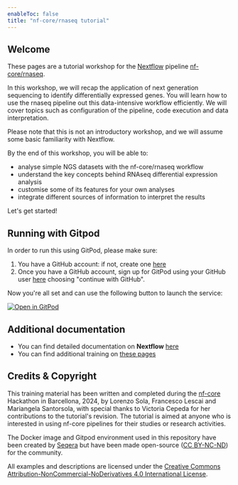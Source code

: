 ```yaml
---
enableToc: false
title: "nf-core/rnaseq tutorial"
---
```


## Welcome

These pages are a tutorial workshop for the [Nextflow](https://www.nextflow.io) pipeline [nf-core/rnaseq](https://nf-co.re/rnaseq).

In this workshop, we will recap the application of next generation sequencing to identify differentially expressed genes. You will learn how to use the rnaseq pipeline out this data-intensive workflow efficiently. We will cover topics such as configuration of the pipeline, code execution and data interpretation.

Please note that this is not an introductory workshop, and we will assume some basic familiarity with Nextflow.

By the end of this workshop, you will be able to:

- analyse simple NGS datasets with the nf-core/rnaseq workflow
- understand the key concepts behind RNAseq differential expression analysis
- customise some of its features for your own analyses
- integrate different sources of information to interpret the results

Let's get started!


## Running with Gitpod

In order to run this using GitPod, please make sure:

1. You have a GitHub account: if not, create one [here](https://github.com/signup)
2. Once you have a GitHub account, sign up for GitPod using your GitHub user [here](https://gitpod.io/login/) choosing "continue with GitHub".

Now you're all set and can use the following button to launch the service:


[![Open in GitPod](https://img.shields.io/badge/Gitpod-%20Open%20in%20Gitpod-908a85?logo=gitpod)](https://gitpod.io/#https://github.com/lescai-teaching/rnaseq-tutorial)



## Additional documentation

- You can find detailed documentation on **Nextflow** [here](https://www.nextflow.io/docs/latest/)
- You can find additional training on [these pages](https://training.nextflow.io)


## Credits & Copyright

This training material has been written and completed during the [nf-core](https://nf-co.re) Hackathon in Barcellona, 2024, by Lorenzo Sola, Francesco Lescai and Mariangela Santorsola, with special thanks to Victoria Cepeda for her contributions to the tutorial's revision. The tutorial is aimed at anyone who is interested in using nf-core pipelines for their studies or research activities.

The Docker image and Gitpod environment used in this repository have been created by [Seqera](https://seqera.io) but have been made open-source ([CC BY-NC-ND](https://creativecommons.org/licenses/by-nc-nd/4.0/)) for the community.

All examples and descriptions are licensed under the [Creative Commons Attribution-NonCommercial-NoDerivatives 4.0 International License](http://creativecommons.org/licenses/by-nc-nd/4.0/).